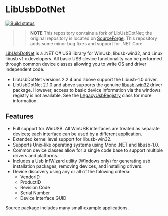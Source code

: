 # LibUsbDotNet
[![Build status](https://ci.appveyor.com/api/projects/status/5fe0th33i60h24bw?svg=true)](https://ci.appveyor.com/project/qmfrederik/libusbdotnet)

>> __NOTE__ This repository contains a fork of LibUsbDotNet; the original repository is located on [SourceForge](https://sourceforge.net/p/libusbdotnet/).
>> This repository adds some minor bug fixes and support for .NET Core.

[LibUsbDotNet](http://sourceforge.net/projects/libusbdotnet) is a .NET C# USB library for WinUsb, libusb-win32, and Linux libusb v1.x developers. 
All basic USB device functionality can be performed through common device classes allowing you to write OS and driver independent code.

* LibUsbDotNet versions 2.2.4 and above support the Libusb-1.0 driver.
* LibUsbDotNet 2.1.0 and above supports the genuine [libusb-win32](http://sourceforge.net/projects/libusb-win32) driver package. However, 
  access to basic device information via the windows registry is not available. See the [LegacyUsbRegistry](http://libusbdotnet.sourceforge.net/V2/html/9b8a7337-0d0c-c3e6-6f56-d47f1a3e5856.htm)
  class for more information.

## Features
* Full support for WinUSB. All WinUSB interfaces are treated as separate devices; each interface can be used by a different application.
* Extended kernel level support for libusb-win32.
* Supports Unix-like operating systems using Mono .NET and libusb-1.0.
* Common device classes allow for a single code base to support multiple drivers and platforms.
* Includes a Usb InfWizard utility (Windows only) for generating usb installation packages, removing devices, and installing drivers.
* Device discovery using any or all of the folowing criteria:
  * VendorID
  * ProductID
  * Revision Code
  * Serial Number
  * Device Interface GUID

Source package includes many small example applications.